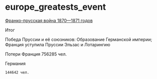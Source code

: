 # europe_greatests_event

[Франко-прусская война 1870—1871 годов](https://ru.wikipedia.org/wiki/%D0%A4%D1%80%D0%B0%D0%BD%D0%BA%D0%BE-%D0%BF%D1%80%D1%83%D1%81%D1%81%D0%BA%D0%B0%D1%8F_%D0%B2%D0%BE%D0%B9%D0%BD%D0%B0)

Итог 	

Победа Пруссии и её союзников:
    Образование Германской империи;
    Франция уступила Пруссии Эльзас и Лотарингию

Потери
Франция
    756285 чел.

Германия	

    144642 чел.
